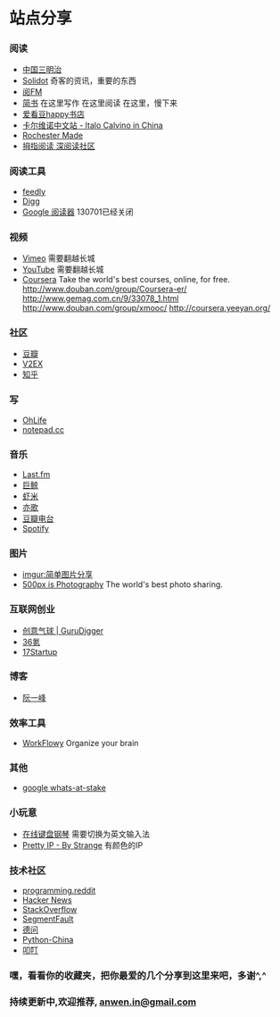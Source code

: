 站点分享
========


### 阅读
- [中国三明治](http://www.china30s.com/)
- [Solidot](http://www.solidot.org/) 奇客的资讯，重要的东西
- [阅FM](http://yue.fm/)
- [简书](http://jianshu.io/) 在这里写作 在这里阅读 在这里，慢下来
- [爱看豆happy书店](http://ikandou.com/)
- [卡尔维诺中文站 - Italo Calvino in China](http://www.ruanyifeng.com/calvino/)
- [Rochester Made](http://rochestermade.com/) 
- [拇指阅读 深阅读社区](http://www.mzread.com/)

### 阅读工具
- [feedly](http://cloud.feedly.com/)
- [Digg](http://digg.com/)
- [Google 阅读器](https://www.google.com/reader/)  130701已经关闭

### 视频
- [Vimeo](http://vimeo.com/)  需要翻越长城
- [YouTube](https://www.youtube.com/)  需要翻越长城
- [Coursera](https://www.coursera.org/) Take the world's best courses, online, for free. <http://www.douban.com/group/Coursera-er/> <http://www.gemag.com.cn/9/33078_1.html> <http://www.douban.com/group/xmooc/> <http://coursera.yeeyan.org/>

### 社区
- [豆瓣](http://www.douban.com/) 
- [V2EX](http://www.v2ex.com/  "创意工作者们的社区") 
- [知乎](http://www.zhihu.com/ )

### 写
- [OhLife](http://ohlife.com/ "OhLife helps you remember what's happened in your life")
- [notepad.cc](http://notepad.cc/) 

### 音乐
- [Last.fm](http://cn.last.fm/ )
- [巨鲸](http://www.top100.cn/ )
- [虾米](http://www.xiami.com/ )
- [亦歌](http://www.1g1g.com/ )
- [豆瓣电台](http://douban.fm/ )
- [Spotify](http://www.spotify.com/us/ "A world of music")

### 图片
- [imgur:简单图片分享](http://imgur.com/ "the simple image sharer")
- [500px is Photography](http://500px.com/)  The world's best photo sharing.

### 互联网创业
- [创意气球 | GuruDigger](http://gurudigger.com/)
- [36氪](http://www.36kr.com/ "关注互联网创业") 
- [17Startup](http://www.17startup.com/ "让创业不再孤单") 

### 博客
- [阮一峰](http://www.ruanyifeng.com/home.html )

### 效率工具
- [WorkFlowy](https://workflowy.com/)  Organize your brain

### 其他
- [google whats-at-stake](https://www.google.com/intl/zh-CN/takeaction/whats-at-stake/)

### 小玩意
- [在线键盘钢琴](http://zythum.free.bg/Piano/)  需要切换为英文输入法
- [Pretty IP - By Strange](http://prettyip.meetstrange.com/)  有颜色的IP

### 技术社区
- [programming.reddit](http://www.reddit.com/r/programming/ )
- [Hacker News](http://news.ycombinator.com/ )
- [StackOverflow](http://stackoverflow.com )
- [SegmentFault](http://segmentfault.com )
- [德问]( http://www.dewen.org "Wiki协作与CC版权：构建高质量的专业开源知识库")
- [Python-China](http://python-china.org/ ) 
- [叩叮](http://codinn.com/  "联结开发者") 

### 嘿，看看你的收藏夹，把你最爱的几个分享到这里来吧，多谢^,^

### 持续更新中,欢迎推荐, anwen.in@gmail.com
